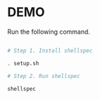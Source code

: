 # DEMO

Run the following command.

```sh

# Step 1. Install shellspec

. setup.sh

# Step 2. Run shellspec

shellspec

```
